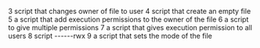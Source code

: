 3 script that changes owner of file to user
4 script that create an empty file 
5 a script that add execution permissions to the owner of the file
6 a script to give multiple permissions 
7 a script that gives execution permission to all users
8 script ------rwx
9 a script that sets the mode of the file
